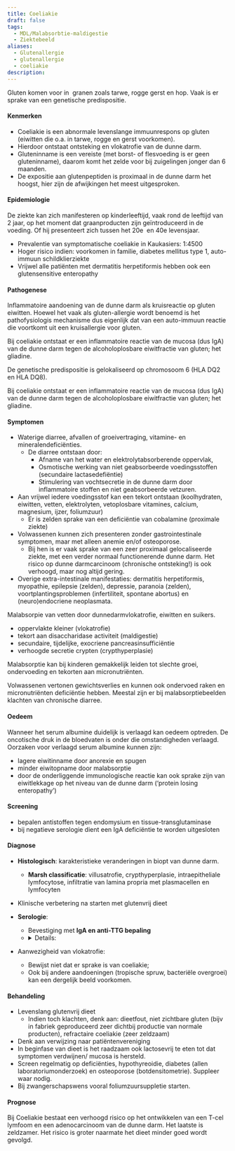 ```yaml
---
title: Coeliakie
draft: false
tags:
  - MDL/Malabsorbtie-maldigestie
  - Ziektebeeld
aliases:
  - Glutenallergie
  - glutenallergie
  - coeliakie
description:
---
```


Gluten komen voor in  granen zoals tarwe, rogge gerst en hop. Vaak is er sprake van een genetische predispositie. 

#### Kenmerken

- Coeliakie is een abnormale levenslange immuunrespons op gluten (eiwitten die o.a. in tarwe, rogge en gerst voorkomen).
- Hierdoor ontstaat ontsteking en vlokatrofie van de dunne darm.
- Gluteninname is een vereiste (met borst- of flesvoeding is er geen gluteninname), daarom komt het zelde voor bij zuigelingen jonger dan 6 maanden.
- De expositie aan glutenpeptiden is proximaal in de dunne darm het hoogst, hier zijn de afwijkingen het meest uitgesproken.

#### Epidemiologie

De ziekte kan zich manifesteren op kinderleeftijd, vaak rond de leeftijd van 2 jaar, op het moment dat graanproducten zijn geïntroduceerd in de voeding. Of hij presenteert zich tussen het 20e  en 40e levensjaar.

- Prevalentie van symptomatische coeliakie in Kaukasiers: 1:4500
- Hoger risico indien: voorkomen in familie, diabetes mellitus type 1, auto-immuun schildklierziekte
- Vrijwel alle patiënten met dermatitis herpetiformis hebben ook een glutensensitive enteropathy

#### Pathogenese

Inflammatoire aandoening van de dunne darm als kruisreactie op gluten eiwitten. Hoewel het vaak als gluten-allergie wordt benoemd is het pathofysiologis mechanisme dus eigenlijk dat van een auto-immuun reactie die voortkomt uit een kruisallergie voor gluten.

Bij coeliakie ontstaat er een inflammatoire reactie van de mucosa (dus IgA)  van de dunne darm tegen de alcoholoplosbare eiwitfractie van gluten; het gliadine.

De genetische predispositie is gelokaliseerd op chromosoom 6 (HLA DQ2 en HLA DQ8).

Bij coeliakie ontstaat er een inflammatoire reactie van de mucosa (dus IgA)  van de dunne darm tegen de alcoholoplosbare eiwitfractie van gluten; het gliadine.

#### Symptomen

- Waterige diarree, afvallen of groeivertraging, vitamine- en mineralendeficiënties.
    - De diarree ontstaan door:
        - Afname van het water en elektrolytabsorberende oppervlak,
        - Osmotische werking van niet geabsorbeerde voedingsstoffen (secundaire lactasedefiëntie)
        - Stimulering van vochtsecretie in de dunne darm door inflammatoire stoffen en niet geabsorbeerde vetzuren.
- Aan vrijwel iedere voedingsstof kan een tekort ontstaan (koolhydraten, eiwitten, vetten, elektrolyten, vetoplosbare vitamines, calcium, magnesium, ijzer, foliumzuur)
    - Er is zelden sprake van een deficiëntie van cobalamine (proximale ziekte)
- Volwassenen kunnen zich presenteren zonder gastrointestinale symptomen, maar met alleen anemie en/of osteoporose.
    - Bij hen is er vaak sprake van een zeer proximaal gelocaliseerde ziekte, met een verder normaal functionerende dunne darm. Het risico op dunne darmcarcinoom (chronische ontsteking!) is ook verhoogd, maar nog altijd gering.
- Overige extra-intestinale manifestaties: dermatitis herpetiformis, myopathie, epilepsie (zelden), depressie, paranoia (zelden), voortplantingsproblemen (infertiliteit, spontane abortus) en (neuro)endocriene neoplasmata.

Malabsorpie van vetten door dunnedarmvlokatrofie, eiwitten en suikers. 

- oppervlakte kleiner (vlokatrofie)
- tekort aan disaccharidase activiteit (maldigestie)
- secundaire, tijdelijke, exocriene pancreasinsufficiëntie
- verhoogde secretie crypten (crypthyperplasie)

Malabsorptie kan bij kinderen gemakkelijk leiden tot slechte groei, ondervoeding en tekorten aan micronutriënten. 

Volwassenen vertonen gewichtsverlies en kunnen ook ondervoed raken en micronutriënten deficiëntie hebben. Meestal zijn er bij malabsorptiebeelden klachten van chronische diarree. 

#### Oedeem

Wanneer het serum albumine duidelijk is verlaagd kan oedeem optreden. De oncotische druk in  de  bloedvaten  is  onder  die  omstandigheden  verlaagd.  Oorzaken  voor  verlaagd  serum albumine kunnen zijn:

- lagere eiwitinname door anorexie en spugen
- minder eiwitopname door malabsorptie
- door de onderliggende immunologische reactie kan ook sprake zijn van eiwitlekkage op het niveau van de dunne darm (‘protein losing enteropathy’)

#### Screening

- bepalen antistoffen tegen endomysium en tissue-transglutaminase
- bij negatieve serologie dient een IgA deficiëntie te worden uitgesloten

#### Diagnose


- **Histologisch**: karakteristieke veranderingen in biopt van dunne darm.
    - **Marsh classificatie**: villusatrofie, crypthyperplasie, intraepitheliale lymfocytose, infiltratie van lamina propria met plasmacellen en lymfocyten
- Klinische verbetering na starten met glutenvrij dieet
- **Serologie**:
    - Bevestiging met **IgA en anti-TTG bepaling**
    - <details> <summary>Details:</summary> <ul> <li>Antigliadine IgG en IgA antilichamen zijn sensitief, maar niet specifiek;</li> <li>Anti-endomysium IgA zijn zeer sensitief en specifiek voor actieve ziekte;</li> <li>Anti-tissue Transglutaminase (anti-tTG) IgA: sensitief en specifiek;</li> <li>Antigliadine, anti-endomysium en anti-tTG antilichamen zijn negatief bij een IgA deficiëntie</li> </ul> </details>  

- Aanwezigheid van vlokatrofie:
	- Bewijst niet dat er sprake is van coeliakie; 
	- Ook bij andere aandoeningen (tropische spruw, bacteriële overgroei) kan een dergelijk beeld voorkomen.



#### Behandeling
- Levenslang glutenvrij dieet
    - Indien toch klachten, denk aan: dieetfout, niet zichtbare gluten (bijv in fabriek geproduceerd zeer dichtbij productie van normale producten), refractaire coeliakie (zeer zeldzaam)
- Denk aan verwijzing naar patiëntenvereniging
- In beginfase van dieet is het raadzaam ook lactosevrij te eten tot dat symptomen verdwijnen/ mucosa is hersteld.
- Screen regelmatig op deficiënties, hypothyreoidie, diabetes (allen laboratoriumonderzoek) en osteoporose (botdensitometrie). Suppleer waar nodig.
- Bij zwangerschapswens vooral foliumzuursuppletie starten.

#### Prognose
Bij Coeliakie bestaat een verhoogd risico op het ontwikkelen van een T-cel lymfoom en een adenocarcinoom van de dunne darm. Het laatste is zeldzamer. Het risico is groter naarmate het dieet minder goed wordt gevolgd.